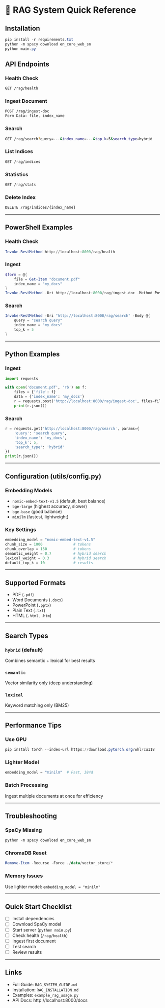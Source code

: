 # 🎯 RAG System Quick Reference

## Installation
```powershell
pip install -r requirements.txt
python -m spacy download en_core_web_sm
python main.py
```

## API Endpoints

### Health Check
```bash
GET /rag/health
```

### Ingest Document
```bash
POST /rag/ingest-doc
Form Data: file, index_name
```

### Search
```bash
GET /rag/search?query=...&index_name=...&top_k=5&search_type=hybrid
```

### List Indices
```bash
GET /rag/indices
```

### Statistics
```bash
GET /rag/stats
```

### Delete Index
```bash
DELETE /rag/indices/{index_name}
```

---

## PowerShell Examples

### Health Check
```powershell
Invoke-RestMethod http://localhost:8000/rag/health
```

### Ingest
```powershell
$form = @{
    file = Get-Item "document.pdf"
    index_name = "my_docs"
}
Invoke-RestMethod -Uri http://localhost:8000/rag/ingest-doc -Method Post -Form $form
```

### Search
```powershell
Invoke-RestMethod -Uri "http://localhost:8000/rag/search" -Body @{
    query = "search query"
    index_name = "my_docs"
    top_k = 5
}
```

---

## Python Examples

### Ingest
```python
import requests

with open('document.pdf', 'rb') as f:
    files = {'file': f}
    data = {'index_name': 'my_docs'}
    r = requests.post('http://localhost:8000/rag/ingest-doc', files=files, data=data)
    print(r.json())
```

### Search
```python
r = requests.get('http://localhost:8000/rag/search', params={
    'query': 'search query',
    'index_name': 'my_docs',
    'top_k': 5,
    'search_type': 'hybrid'
})
print(r.json())
```

---

## Configuration (utils/config.py)

### Embedding Models
- `nomic-embed-text-v1.5` (default, best balance)
- `bge-large` (highest accuracy, slower)
- `bge-base` (good balance)
- `minilm` (fastest, lightweight)

### Key Settings
```python
embedding_model = "nomic-embed-text-v1.5"
chunk_size = 1000              # tokens
chunk_overlap = 150            # tokens
semantic_weight = 0.7          # hybrid search
lexical_weight = 0.3           # hybrid search
default_top_k = 10             # results
```

---

## Supported Formats
- PDF (`.pdf`)
- Word Documents (`.docx`)
- PowerPoint (`.pptx`)
- Plain Text (`.txt`)
- HTML (`.html`, `.htm`)

---

## Search Types

### `hybrid` (default)
Combines semantic + lexical for best results

### `semantic`
Vector similarity only (deep understanding)

### `lexical`
Keyword matching only (BM25)

---

## Performance Tips

### Use GPU
```powershell
pip install torch --index-url https://download.pytorch.org/whl/cu118
```

### Lighter Model
```python
embedding_model = "minilm"  # Fast, 384d
```

### Batch Processing
Ingest multiple documents at once for efficiency

---

## Troubleshooting

### SpaCy Missing
```powershell
python -m spacy download en_core_web_sm
```

### ChromaDB Reset
```powershell
Remove-Item -Recurse -Force ./data/vector_store/*
```

### Memory Issues
Use lighter model: `embedding_model = "minilm"`

---

## Quick Start Checklist

- [ ] Install dependencies
- [ ] Download SpaCy model
- [ ] Start server (`python main.py`)
- [ ] Check health (`/rag/health`)
- [ ] Ingest first document
- [ ] Test search
- [ ] Review results

---

## Links

- Full Guide: `RAG_SYSTEM_GUIDE.md`
- Installation: `RAG_INSTALLATION.md`
- Examples: `example_rag_usage.py`
- API Docs: http://localhost:8000/docs
